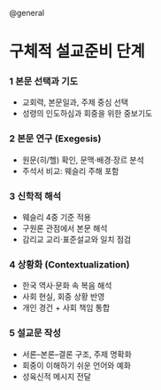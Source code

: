 @general

# 구체적 설교준비 단계

### 1 본문 선택과 기도

- 교회력, 본문일과, 주제 중심 선택
- 성령의 인도하심과 회중을 위한 중보기도

### 2 본문 연구 (Exegesis)

- 원문(히/헬) 확인, 문맥·배경·장르 분석
- 주석서 비교: 웨슬리 주해 포함

### 3 신학적 해석

- 웨슬리 4중 기준 적용
- 구원론 관점에서 본문 해석
- 감리교 교리·표준설교와 일치 점검

### 4 상황화 (Contextualization)

- 한국 역사·문화 속 복음 해석
- 사회 현실, 회중 상황 반영
- 개인 경건 + 사회 책임 통합

### 5 설교문 작성

- 서론–본론–결론 구조, 주제 명확화
- 회중이 이해하기 쉬운 언어와 예화
- 성육신적 메시지 전달
